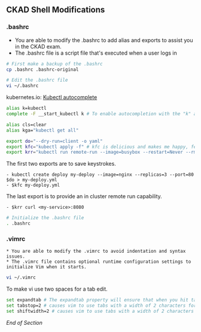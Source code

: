 ## CKAD Shell Modifications

### .bashrc

- You are able to modify the .bashrc to add alias and exports to assist you in the CKAD exam.
- The .bashrc file is a script file that's executed when a user logs in

```bash
# First make a backup of the .bashrc
cp .bashrc .bashrc-original
```

```bash
# Edit the .bashrc file
vi ~/.bashrc
```

kubernetes.io: [Kubectl autocomplete](https://kubernetes.io/docs/reference/kubectl/cheatsheet/#bash)

```bash
alias k=kubectl
complete -F __start_kubectl k # To enable autocompletion with the "k" alias

alias cls=clear
alias kga="kubectl get all"

export do="--dry-run=client -o yaml"
export kfc="kubectl apply -f" # kfc is delicious and makes me happy, feel free to change to kaf
export krr="kubectl run remote-run --image=busybox --restart=Never --rm -i --"
```

The first two exports are to save keystrokes.

    - kubectl create deploy my-deploy --image=nginx --replicas=3 --port=80 $do > my-deploy.yml
    - $kfc my-deploy.yml

The last export is to provide an in cluster remote run capability.

    - $krr curl <my-service>:8080

```bash
# Initialize the .bashrc file
. .bashrc
```

### .vimrc

    * You are able to modify the .vimrc to avoid indentation and syntax issues.
    * The .vimrc file contains optional runtime configuration settings to initialize Vim when it starts.

```bash
vi ~/.vimrc
```

To make vi use two spaces for a tab edit.

```bash
set expandtab # The expandtab property will ensure that when you hit tab it will actually use spaces.
set tabstop=2 # causes vim to use tabs with a width of 2 characters for indenting
set shiftwidth=2 # causes vim to use tabs with a width of 2 characters for indenting
```

_End of Section_
